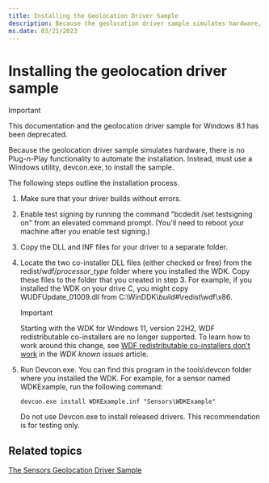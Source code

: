 ```yaml
---
title: Installing the Geolocation Driver Sample
description: Because the geolocation driver sample simulates hardware, there is no Plug-n-Play functionality to automate the installation. Instead, must use a Windows utility, devcon.exe, to install the sample.
ms.date: 03/21/2023
---
```


# Installing the geolocation driver sample

> [!IMPORTANT]
> This documentation and the geolocation driver sample for Windows 8.1 has been deprecated.

Because the geolocation driver sample simulates hardware, there is no Plug-n-Play functionality to automate the installation. Instead, must use a Windows utility, devcon.exe, to install the sample.

The following steps outline the installation process.

1. Make sure that your driver builds without errors.

1. Enable test signing by running the command "bcdedit /set testsigning on" from an elevated command prompt. (You'll need to reboot your machine after you enable test signing.)

1. Copy the DLL and INF files for your driver to a separate folder.

1. Locate the two co-installer DLL files (either checked or free) from the redist/wdf/*processor\_type* folder where you installed the WDK. Copy these files to the folder that you created in step 3. For example, if you installed the WDK on your drive C, you might copy WUDFUpdate\_01009.dll from C:\\WinDDK\\*build\#*\\redist\\wdf\\x86.

    > [!IMPORTANT]
    > Starting with the WDK for Windows 11, version 22H2, WDF redistributable co-installers are no longer supported.
    > To learn how to work around this change, see [WDF redistributable co-installers don't work](/windows-hardware/drivers/wdk-known-issues#wdf-redistributable-co-installers-dont-work) in the *WDK known issues* article.

1. Run Devcon.exe. You can find this program in the tools\\devcon folder where you installed the WDK. For example, for a sensor named WDKExample, run the following command:

    `devcon.exe install WDKExample.inf "Sensors\WDKExample"`

    Do not use Devcon.exe to install released drivers. This recommendation is for testing only.

## Related topics

[The Sensors Geolocation Driver Sample](sensors-geolocation-driver-sample.md)  
